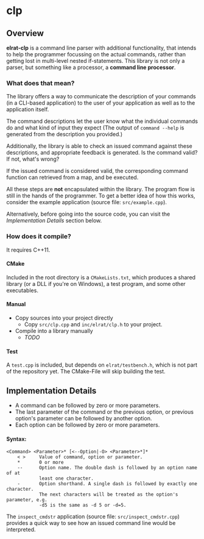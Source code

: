 # clp

## Overview

**elrat-clp** is a command line parser with additional functionality, that intends to help the programmer focussing on the actual commands, rather than getting lost in multi-level nested if-statements. This library is not only a parser, but something like a processor, a **command line processor**.

### What does that mean?

The library offers a way to communicate the description of your commands (in a CLI-based application) to the user of your application as well as to the application itself.

The command descriptions let the user know what the individual commands do and what kind of input they expect (The output of `command --help` is generated from the description you provided.)

Additionally, the library is able to check an issued command against these descriptions, and appropriate feedback is generated. Is the command valid? If not, what's wrong?

If the issued command is considered valid, the corresponding command function can retrieved from a map, and be executed. 

All these steps are **not** encapsulated within the library. The program flow is still in the hands of the programmer. To get a better idea of how this works, consider the example application (source file: `src/example.cpp`).

Alternatively, before going into the source code, you can visit the *Implementation Details* section below.


### How does it compile?

It requires C++11.

#### CMake

Included in the root directory is a `CMakeLists.txt`, which produces a shared library (or a DLL if you're on Windows), a test program, and some other executables.

#### Manual
- Copy sources into your project directly
    - Copy `src/clp.cpp` and `inc/elrat/clp.h` to your project.
- Compile into a library manually
    - *TODO*
#### Test

A `test.cpp` is included, but depends on `elrat/testbench.h`, which is not part of the repository yet. The CMake-File will skip building the test.

## Implementation Details

- A command can be followed by zero or more parameters. 
- The last parameter of the command or the previous option, or previous option's parameter can be followed by another option. 
- Each option can be followed by zero or more parameters.

#### Syntax:

```
<Command> <Parameter>* [<--Option|-O> <Parameter>*]*
    < >     Value of command, option or parameter.
    *       0 or more
    --      Option name. The double dash is followed by an option name of at 
            least one character.
    -       Option shorthand. A single dash is followed by exactly one character.
            The next characters will be treated as the option's parameter, e.g.
            -d5 is the same as -d 5 or -d=5.
```

The `inspect_cmdstr` application (source file: `src/inspect_cmdstr.cpp`) provides a quick way to see
how an issued command line would be interpreted.

